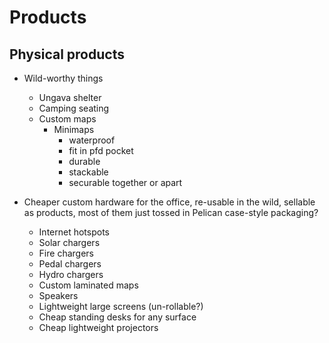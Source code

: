# Products

## Physical products

+ Wild-worthy things
  - Ungava shelter
  - Camping seating
  - Custom maps
    + Minimaps
      - waterproof
      - fit in pfd pocket
      - durable
      - stackable
      - securable together or apart

+ Cheaper custom hardware for the office, re-usable in the wild, sellable as products, most of them just tossed in Pelican case-style packaging?
  - Internet hotspots
  - Solar chargers
  - Fire chargers
  - Pedal chargers
  - Hydro chargers
  - Custom laminated maps
  - Speakers
  - Lightweight large screens (un-rollable?)
  - Cheap standing desks for any surface
  - Cheap lightweight projectors
